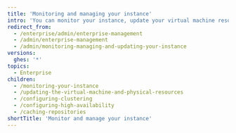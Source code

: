 ```yaml
---
title: 'Monitoring and managing your instance'
intro: 'You can monitor your instance, update your virtual machine resources, and configure clustering or high availability, and repository caching.'
redirect_from:
  - /enterprise/admin/enterprise-management
  - /admin/enterprise-management
  - /admin/monitoring-managing-and-updating-your-instance
versions:
  ghes: '*'
topics:
  - Enterprise
children:
  - /monitoring-your-instance
  - /updating-the-virtual-machine-and-physical-resources
  - /configuring-clustering
  - /configuring-high-availability
  - /caching-repositories
shortTitle: 'Monitor and manage your instance'
---
```

